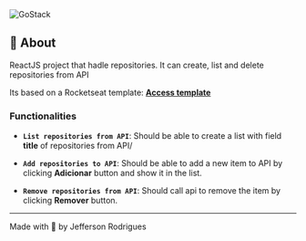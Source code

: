 <img alt="GoStack" src="https://storage.googleapis.com/golden-wind/bootcamp-gostack/header-desafios.png" />

## :rocket: About

ReactJS project that hadle repositories. It can create, list and delete repositories from API

Its based on a Rocketseat template: **[Access template](https://github.com/Rocketseat/gostack-template-conceitos-reactjs)**

### Functionalities

- **`List repositories from API`**: Should be able to create a list with field **title** of repositories from API/

- **`Add repositories to API`**: Should be able to add a new item to API by clicking **Adicionar** button and show it in the list.

- **`Remove repositories from API`**: Should call api to remove the item by clicking **Remover** button.

---

Made with 💜 by Jefferson Rodrigues